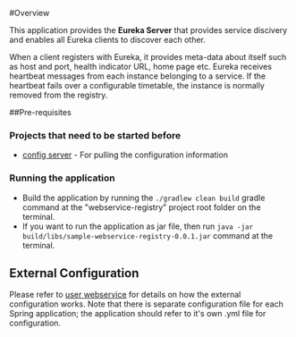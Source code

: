#Overview

This application provides the **Eureka Server** that provides service discivery and enables all Eureka clients to discover each other.

When a client registers with Eureka, it provides meta-data about itself such as host and port, health indicator URL, home page etc. Eureka receives heartbeat messages from each instance belonging to a service. If the heartbeat fails over a configurable timetable, the instance is normally removed from the registry.

##Pre-requisites

### Projects that need to be started before
* [config server](/../../config-server/README.md) - For pulling the configuration information

### Running the application
* Build the application by running the `./gradlew clean build` gradle command at the "webservice-registry" project root folder	on the terminal.
* If you want to run the application as jar file, then run `java -jar build/libs/sample-webservice-registry-0.0.1.jar` command at the terminal.

## External Configuration
Please refer to [user webservice](/../../user-webservice/README.md) for details on how the external configuration works. Note that there is separate configuration file for each Spring application; the application should refer to it's own .yml file for configuration.